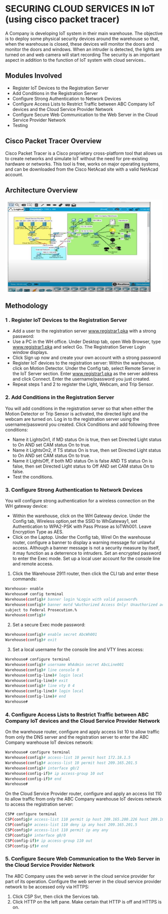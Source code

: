 
# SECURING CLOUD SERVICES IN IoT (using cisco packet tracer)

A Company is developing IoT system in their main warehouse. The objective is to deploy some physical security devices around the warehouse so that, when the warehouse is closed, these devices will monitor the doors and monitor the doors and windows. When an intruder is detected, the lights are turned on and web camera will start recording
The security is an important aspect in addition to the function of IoT system with cloud services..

## Modules Involved

-  Register IoT Devices to the Registration Server
-  Add Conditions in the Registration Server
-  Configure Strong Authentication to Network Devices
-  Configure Access Lists to Restrict Traffic between ABC Company IoT devices and the Cloud Service Provider Network
-  Configure Secure Web Communication to the Web Server in the Cloud Service Provider Network
-  Testing

## Cisco Packet Tracer Overview

Cisco Packet Tracer is a Cisco proprietary cross-platform tool that allows us
to create networks and simulate IoT without the need for pre-existing hardware or
networks.
This tool is free, works on major operating systems, and can be downloaded from
the Cisco NetAcad site  with a valid NetAcad account.

## Architecture Overview

![](architecture.png)


## Methodology

### 1 . Register IoT Devices to the Registration Server
- Add a user to the registration server www.registrar1.pka with a strong password:
- Use a PC in the WH office. Under Desktop tab, open Web Browser, type www.registrar1.pka
  and select Go. The Registration Server Login window displays.
- Click Sign up now and create your own account with a strong password
- Register IoT devices to the registration server:
  Within the warehouse, click on Motion Detector. Under the Config tab, select Remote Server
  in the IoT Server section. Enter www.registrar1.pka as the server address and click Connect. Enter
  the username/password you just created.
- Repeat steps 1 and 2 to register the Light, Webcam, and Trip Sensor.
### 2. Add Conditions in the Registration Server
You will add conditions in the registration server so that when either the Motion Detector or Trip
Sensor is
activated, the directed light and the webcam are turned on.
Log in to the registration server using the username/password you created.
Click Conditions and add following three conditions:
- Name it LightsOn1, if MD status On is true, then set Directed Light status to On AND set CAM status On to true.
- Name it LightsOn2, if TS status On is true, then set Directed Light status to On AND set CAM status On to true.
- Name it LightsOff, if both MD status On is false AND TS status On is false, then set Directed Light status to Off AND set CAM status On to false.
- Test the conditions.
### 3. Configure Strong Authentication to Network Devices
You will configure strong authentication for a wireless connection on the WH gateway device:
-  Within the warehouse, click on the WH Gateway device. Under the Config tab, Wireless option,set the SSID to WhGateway1, set Authentication to WPA2-PSK with Pass Phrase as IoTWh001. Leave Encryption Type as AES.
-  Click on the Laptop. Under the Config tab, Wirel On the warehouse router, configure a banner to display a warning message for unlawful access. Although a banner message is not a security measure by itself, it may function as a deterrence to intruders. Set an encrypted password to enter the Exec mode. Set up a local user account for the console line and remote access.
1. Click the Warehouse 2911 router, then click the CLI tab and enter these commands:
```bash
Warehouse> enable
Warehouse# config terminal
Warehouse(config)# banner login %Login with valid password%
Warehouse(config)# banner motd %Authorized Access Only! Unauthorized access is
subject to Federal Prosecution.%
Warehouse(config)#
```
2.   Set a secure Exec mode password:
```bash
Warehouse(config)# enable secret AbcWh001
Warehouse(config)# exit
```
3. Set a local username for the console line and VTY lines access:
```bash
Warehouse# configure terminal
Warehouse(config)# username WhAdmin secret AbcLine001
Warehouse(config)# line console 0
Warehouse(config-line)# login local
Warehouse(config-line)# exit
Warehouse(config)# line vty 0 4
Warehouse(config-line)# login local
Warehouse(config-line)# end
Warehouse#
```
### 4. Configure Access Lists to Restrict Traffic between ABC Company IoT devices and the Cloud Service Provider Network
On the warehouse router, configure and apply access list 10 to allow traffic from only the DNS server
and the registration server to enter the ABC Company warehouse IoT devices network:
```bash
Warehouse# configure terminal
Warehouse(config)# access-list 10 permit host 172.18.1.5
Warehouse(config)# access-list 10 permit host 209.165.201.5
Warehouse(config)# interface g0/2
Warehouse(config-if)# ip access-group 10 out
Warehouse(config-if)# end
Warehouse#
```
On the Cloud Service Provider router, configure and apply an access list 110 to allow traffic from
only the ABC Company warehouse IoT devices network to access the registration server:
```bash
CSP# configure terminal
CSP(config)# access-list 110 permit ip host 209.165.200.226 host 209.165.201.5
CSP(config)# access-list 110 deny ip any host 209.165.201.5
CSP(config)# access-list 110 permit ip any any
CSP(config)# interface g0/0
CSP(config-if)# ip access-group 110 out
CSP(config-if)# end
```
### 5. Configure Secure Web Communication to the Web Server in the Cloud Service Provider Network
The ABC Company uses the web server in the cloud service provider for part of its operation.
Configure the web server in the cloud service provider network to be accessed only via HTTPS:
1. Click CSP Svr, then click the Services tab.
2. Click HTTP on the left pane. Make certain that HTTP is off and HTTPS is on.
